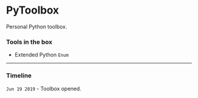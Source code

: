 # PyToolbox

Personal Python toolbox.

### Tools in the box

- Extended Python `Enum`

<hr>

### Timeline

`Jun 19 2019` - Toolbox opened.
